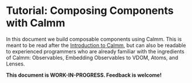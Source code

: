 # Tutorial: Composing Components with Calmm

In this document we build composable components using Calmm.  This is meant to
be read after the [Introduction to Calmm](introduction-to-calmm.md), but can
also be readable to experienced programmers who are already familiar with the
ingredients of Calmm: Observables, Embedding Observables to VDOM, Atoms, and
Lenses.

**This document is WORK-IN-PROGRESS.  Feedback is welcome!**
